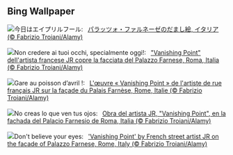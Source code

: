 ## Bing Wallpaper
![](https://www.bing.com/th?id=OHR.PalazzoFarnese_JA-JP7372412499_UHD.jpg&w=1000)今日はエイプリルフール:&nbsp;&ensp;[パラッツォ・ファルネーゼのだまし絵, イタリア (© Fabrizio Troiani/Alamy)](https://www.bing.com/th?id=OHR.PalazzoFarnese_JA-JP7372412499_UHD.jpg)
<br><br/>
![](https://www.bing.com/th?id=OHR.PalazzoFarnese_IT-IT8737632028_UHD.jpg&w=1000)Non credere ai tuoi occhi, specialmente oggi!:&nbsp;&ensp;["Vanishing Point" dell'artista francese JR copre la facciata del Palazzo Farnese, Roma, Italia (© Fabrizio Troiani/Alamy)](https://www.bing.com/th?id=OHR.PalazzoFarnese_IT-IT8737632028_UHD.jpg)
<br><br/>
![](https://www.bing.com/th?id=OHR.PalazzoFarnese_FR-FR9572652511_UHD.jpg&w=1000)Gare au poisson d’avril !:&nbsp;&ensp;[L'œuvre « Vanishing Point » de l'artiste de rue français JR sur la façade du Palais Farnèse, Rome, Italie (© Fabrizio Troiani/Alamy)](https://www.bing.com/th?id=OHR.PalazzoFarnese_FR-FR9572652511_UHD.jpg)
<br><br/>
![](https://www.bing.com/th?id=OHR.PalazzoFarnese_ES-ES9713992360_UHD.jpg&w=1000)No creas lo que ven tus ojos:&nbsp;&ensp;[Obra del artista JR, "Vanishing Point", en la fachada del Palacio Farnesio de Roma, Italia (© Fabrizio Troiani/Alamy)](https://www.bing.com/th?id=OHR.PalazzoFarnese_ES-ES9713992360_UHD.jpg)
<br><br/>
![](https://www.bing.com/th?id=OHR.PalazzoFarnese_EN-GB1907923067_UHD.jpg&w=1000)Don't believe your eyes:&nbsp;&ensp;['Vanishing Point' by French street artist JR on the facade of Palazzo Farnese, Rome, Italy (© Fabrizio Troiani/Alamy)](https://www.bing.com/th?id=OHR.PalazzoFarnese_EN-GB1907923067_UHD.jpg)
<br><br/>
